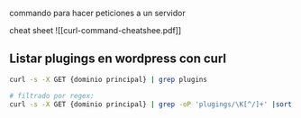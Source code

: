 commando para hacer peticiones a un servidor


cheat sheet
![[curl-command-cheatshee.pdf]]
## Listar plugings en wordpress con curl

```sh fold:"Listar plugings en wordpress"
curl -s -X GET {dominio principal} | grep plugins

# filtrado por regex:
curl -s -X GET {dominio principal} | grep -oP 'plugings/\K[^/]+' |sort -u
```